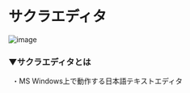 # サクラエディタ
![image](https://user-images.githubusercontent.com/81621944/212445303-eb72f2e1-678b-4d7f-8cb3-5a1bbfcb46e3.png)


### ▼サクラエディタとは
&ensp;・MS Windows上で動作する日本語テキストエディタ<br>
<br>
